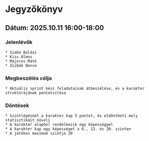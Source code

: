 # Jegyzőkönyv

## Dátum: 2025.10.11 16:00-18:00

### Jelenlévők

    * Szabó Balázs
    * Kiss Álmos
    * Majoros Máté
    * Zsibók Bence

### Megbeszélés célja

    * Aktuális sprint kész feladatainak átbeszélése, és a karakter struktúrájának pontotsítása

### Döntések

    * Szintlépésnél a karakter kap 5 pontot, és eldöntheti mely statisztikáit növeli
    * A karakter alapból rendelkezik egy képességgel
    * A karakter kap egy képességet a 6., 13. és 20. szinten
    * A játékos maximum szintje 20
